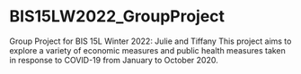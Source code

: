 # BIS15LW2022_GroupProject
Group Project for BIS 15L Winter 2022: Julie and Tiffany
This project aims to explore a variety of economic measures and public health measures taken in response to COVID-19 from January to October 2020. 
